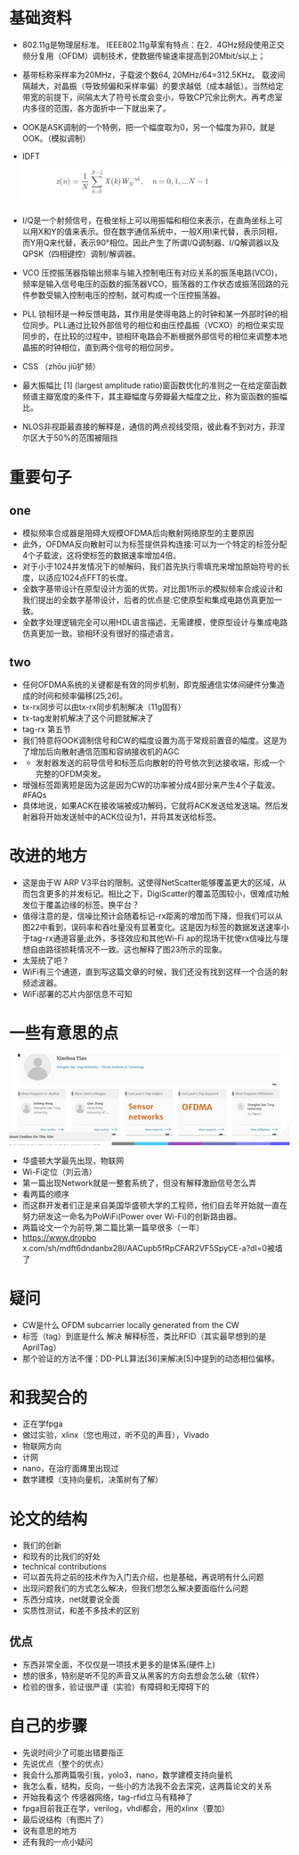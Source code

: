 # 基础资料
+ 802.11g是物理层标准。
IEEE802.11g草案有特点：在2．4GHz频段使用正交频分复用（OFDM）调制技术，使数据传输速率提高到20Mbit/s以上；
+ 基带标称采样率为20MHz，子载波个数64, 20MHz/64=312.5KHz。
载波间隔越大，对晶振（导致频偏和采样率偏）的要求越低（成本越低）。当然给定带宽的前提下，间隔太大了符号长度会变小，导致CP冗余比例大。再考虑室内多径的范围，各方面折中一下就出来了。
+ OOK是ASK调制的一个特例，把一个幅度取为0，另一个幅度为非0，就是OOK。（模拟调制）
+ IDFT
![](1.png)

+ I/Q是一个射频信号，在极坐标上可以用振幅和相位来表示，在直角坐标上可以用X和Y的值来表示。但在数字通信系统中，一般X用I来代替，表示同相，而Y用Q来代替，表示90°相位。因此产生了所谓I/Q调制器、I/Q解调器以及QPSK（四相键控）调制/解调器。
+ VCO
压控振荡器指输出频率与输入控制电压有对应关系的振荡电路(VCO)，频率是输入信号电压的函数的振荡器VCO，振荡器的工作状态或振荡回路的元件参数受输入控制电压的控制，就可构成一个压控振荡器。
+ PLL
锁相环是一种反馈电路，其作用是使得电路上的时钟和某一外部时钟的相位同步。PLL通过比较外部信号的相位和由压控晶振（VCXO）的相位来实现同步的，在比较的过程中，锁相环电路会不断根据外部信号的相位来调整本地晶振的时钟相位，直到两个信号的相位同步。
+ CSS （zhōu jiū扩频）
+ 最大振幅比 [1]  (largest amplitude ratio)窗函数优化的准则之一在给定窗函数频谱主瓣宽度的条件下，其主瓣幅度与旁瓣最大幅度之比，称为窗函数的振幅比。
+ NLOS非视距最直接的解释是，通信的两点视线受阻，彼此看不到对方，菲涅尔区大于50%的范围被阻挡
# 重要句子
## one
+ 模拟频率合成器是阻碍大规模OFDMA后向散射网络原型的主要原因
+ 此外，OFDMA反向散射可以为标签提供异构连接:可以为一个特定的标签分配4个子载波，这将使标签的数据速率增加4倍。
+ 对于小于1024并发情况下的帧解码，我们首先执行零填充来增加原始符号的长度，以适应1024点FFT的长度。
+ 全数字基带设计在原型设计方面的优势。对比图1所示的模拟频率合成设计和我们提出的全数字基带设计，后者的优点是:它使原型和集成电路仿真更加一致。
+ 全数字处理逻辑完全可以用HDL语言描述，无需建模，使原型设计与集成电路仿真更加一致。锁相环没有很好的描述语言。
## two
+ 任何OFDMA系统的关键都是有效的同步机制，即克服通信实体间硬件分集造成的时间和频率偏移[25,26]。
+ tx-rx同步可以由tx-rx同步机制解决（11g固有）
+ tx-tag发射机解决了这个问题就解决了
+ tag-rx 第五节
+ 我们特意将OOK调制信号和CW的幅度设置为高于常规前置音的幅度。这是为了增加后向散射通信范围和容纳接收机的AGC
+ + 发射器发送的前导信号和标签后向散射的符号依次到达接收端，形成一个完整的OFDM突发。
+ 增强标签距离短是因为这是因为CW的功率被分成4部分来产生4个子载波。
#FAQs
+ 具体地说，如果ACK在接收端被成功解码，它就将ACK发送给发送端。然后发射器将开始发送帧中的ACK位设为1，并将其发送给标签。
# 改进的地方
+ 这是由于W ARP V3平台的限制。这使得NetScatter能够覆盖更大的区域，从而包含更多的并发标记。相比之下，DigiScatter的覆盖范围较小，很难成功触发位于覆盖边缘的标签。换平台？
+ 值得注意的是，信噪比预计会随着标记-rx距离的增加而下降，但我们可以从图22中看到，误码率和吞吐量没有显著变化。这是因为标签的数据发送速率小于tag-rx通道容量;此外，多径效应和其他Wi-Fi ap的现场干扰使rx信噪比与理想自由路径损耗情况不一致。这也解释了图23所示的现象。
+ 太笼统了吧？
+ WiFi有三个通道，直到写这篇文章的时候，我们还没有找到这样一个合适的射频滤波器。
+ WiFi部署的芯片内部信息不可知

# 一些有意思的点
![ACM](2.png)
+ 华盛顿大学最先出现，物联网
+ Wi-Fi定位（刘云浩）
+ 第一篇出现Network就是一整套系统了，但没有解释激励信号怎么弄
+ 看两篇的顺序
+ 而这群开发者们正是来自美国华盛顿大学的工程师，他们自去年开始就一直在努力研发这一命名为PoWiFi(Power over Wi-Fi)的创新路由器。
+ 两篇论文一个为前导,第二篇比第一篇早很多（一年）
+ https://www.dropbo
x.com/sh/mdft6dndanbx28l/AACupb5fRpCFAR2VF5SpyCE-a?dl=0被墙了
# 疑问
+ CW是什么 OFDM subcarrier locally generated from the CW
+ 标签（tag）到底是什么 解决 解释标签，类比RFID（其实最早想到的是AprilTag）
+ 那个验证的方法不懂：DD-PLL算法[36]来解决[5]中提到的动态相位偏移。
# 和我契合的
+ 正在学fpga
+ 做过实验，xlinx（您也用过，听不见的声音），Vivado
+ 物联网方向
+ 计网
+ nano，在治疗面瘫里出现过
+ 数学建模（支持向量机，决策树有了解）
# 论文的结构
+ 我们的创新
+ 和现有的比我们的好处
+ technical contributions
+ 可以首先将之前的技术作为入门去介绍，也是基础，再说明有什么问题
+ 出现问题我们的方式怎么解决，但我们想怎么解决要面临什么问题
+ 东西分成块，net就要说全面
+ 实质性测试，和差不多技术的区别
## 优点
+ 东西非常全面，不仅仅是一项技术更多的是体系(硬件上)
+ 想的很多，特别是听不见的声音又从黑客的方向去想会怎么破（软件）
+ 检验的很多，验证很严谨（实验）有障碍和无障碍下的
# 自己的步骤
+ 先说时间少了可能出错要指正
+ 先说优点（整个的优点）
+ 我会什么那两篇吸引我，yolo3，nano，数学建模支持向量机
+ 我怎么看，结构，反向，一些小的方法我不会去深究，这两篇论文的关系
+ 开始我看这个 传感器网络，tag-rfid立马有精神了
+ fpga目前我正在学，verilog，vhdl都会，用的xlinx（要加）
+ 最后说结构（有图片了）
+ 说有意思的地方
+ 还有我的一点小疑问